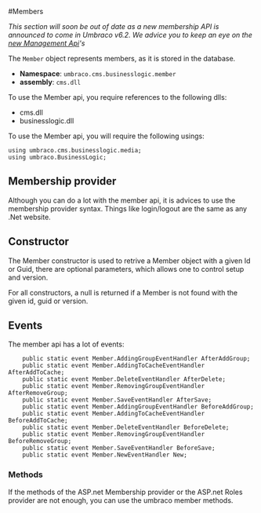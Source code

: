 #Members

_This section will soon be out of date as a new membership API is announced to come in Umbraco v6.2.  We advice you to keep an eye on the [new Management Api](../../Management-v6/)'s_

The `Member` object represents members, as it is stored in the database. 

 * **Namespace**: `umbraco.cms.businesslogic.member`
 * **assembly**: `cms.dll`

To use the Member api, you require references to the following dlls:

* cms.dll
* businesslogic.dll

To use the Member api, you will require the following usings:

	using umbraco.cms.businesslogic.media;
	using umbraco.BusinessLogic;

## Membership provider
Although you can do a lot with the member api, it is advices to use the membership provider syntax.  Things like login/logout are the same as any .Net website.

## Constructor

The Member constructor is used to retrive a Member object with a given Id or Guid, there are optional parameters, which allows one to control setup and version.

For all constructors, a null is returned if a Member is not found with the given id, guid or version.

## Events
The member api has a lot of events:

        public static event Member.AddingGroupEventHandler AfterAddGroup;
        public static event Member.AddingToCacheEventHandler AfterAddToCache;
        public static event Member.DeleteEventHandler AfterDelete;
        public static event Member.RemovingGroupEventHandler AfterRemoveGroup;
        public static event Member.SaveEventHandler AfterSave;
        public static event Member.AddingGroupEventHandler BeforeAddGroup;
        public static event Member.AddingToCacheEventHandler BeforeAddToCache;
        public static event Member.DeleteEventHandler BeforeDelete;
        public static event Member.RemovingGroupEventHandler BeforeRemoveGroup;
        public static event Member.SaveEventHandler BeforeSave;
        public static event Member.NewEventHandler New;

### Methods
If the methods of the ASP.net Membership provider or the ASP.net Roles provider are not enough, you can use the umbraco member methods.

 
